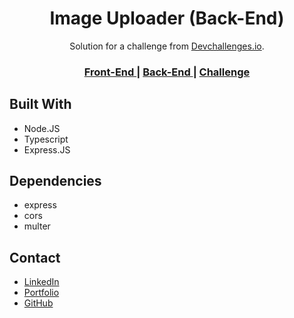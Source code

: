 <!-- Please update value in the {}  -->

<h1 align="center">Image Uploader (Back-End)</h1>
<div align="center">
   Solution for a challenge from  <a href="http://devchallenges.io" target="_blank">Devchallenges.io</a>.
</div>

<div align="center">
  <h3>
    <a href="https://github.com/el7amrawy/image-uploader" >
      Front-End
    </a>
    <span> | </span>
    <a href="https://github.com/el7amrawy/image-uploader-api" >
      Back-End
    </a>
    <span> | </span>
    <a href="https://devchallenges.io/challenges/O2iGT9yBd6xZBrOcVirx" >
      Challenge
    </a>
  </h3>
</div>

## Built With

<!-- This section should list any major frameworks that you built your project using. Here are a few examples.-->

- Node.JS
- Typescript
- Express.JS

## Dependencies

- express
- cors
- multer

## Contact

- [LinkedIn](https://www.linkedin.com/in/aly-hamdy/)
- [Portfolio](https://el7amrawy.github.io/portfolio/)
- [GitHub](https://github.com/el7amrawy/)
